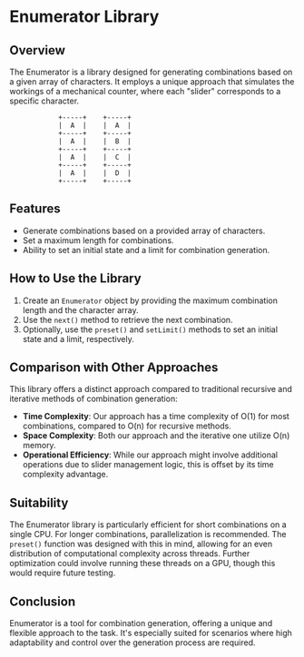# Enumerator Library

## Overview

The Enumerator is a library designed for generating combinations based on a given array of characters. It employs a unique approach that simulates the workings of a mechanical counter, where each "slider" corresponds to a specific character.

                +-----+    +-----+
                |  A  |    |  A  |
                +-----+    +-----+
                |  A  |    |  B  |
                +-----+    +-----+
                |  A  |    |  C  |
                +-----+    +-----+
                |  A  |    |  D  |
                +-----+    +-----+

## Features

- Generate combinations based on a provided array of characters.
- Set a maximum length for combinations.
- Ability to set an initial state and a limit for combination generation.

## How to Use the Library

1. Create an `Enumerator` object by providing the maximum combination length and the character array.
2. Use the `next()` method to retrieve the next combination.
3. Optionally, use the `preset()` and `setLimit()` methods to set an initial state and a limit, respectively.

## Comparison with Other Approaches

This library offers a distinct approach compared to traditional recursive and iterative methods of combination generation:

- **Time Complexity**: Our approach has a time complexity of O(1) for most combinations, compared to O(n) for recursive methods.
- **Space Complexity**: Both our approach and the iterative one utilize O(n) memory.
- **Operational Efficiency**: While our approach might involve additional operations due to slider management logic, this is offset by its time complexity advantage.

## Suitability

The Enumerator library is particularly efficient for short combinations on a single CPU. For longer combinations, parallelization is recommended. The `preset()` function was designed with this in mind, allowing for an even distribution of computational complexity across threads. Further optimization could involve running these threads on a GPU, though this would require future testing.

## Conclusion

Enumerator is a tool for combination generation, offering a unique and flexible approach to the task. It's especially suited for scenarios where high adaptability and control over the generation process are required.
